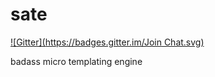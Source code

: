 sate
====
[![Gitter](https://badges.gitter.im/Join Chat.svg)](https://gitter.im/devfubar/sate?utm_source=badge&utm_medium=badge&utm_campaign=pr-badge)

badass micro templating engine
